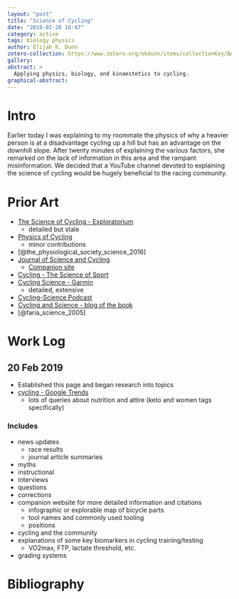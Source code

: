 ```yaml
---
layout: "post"
title: "Science of Cycling"
date: "2019-02-20 16:47"
category: active
tags: biology physics
author: Elijah K. Dunn
zotero-collection: https://www.zotero.org/ekdunn/items/collectionKey/BAA7JBUJ
gallery:
abstract: >
  Applying physics, biology, and kinaestetics to cycling.
graphical-abstract:
---
```


# Intro
Earlier today I was explaining to my roommate the physics of why a heavier person is at a disadvantage cycling up a hill but has an advantage on the downhill slope. After twenty minutes of explaining the various factors, she remarked on the lack of information in this area and the rampant misinformation. We decided that a YouTube channel devoted to explaining the science of cycling would be hugely beneficial to the racing community.

# Prior Art
- [The Science of Cycling - Exploratorium](https://www.exploratorium.edu/cycling/)
    - detailed but stale
- [Physics of Cycling](https://timothyharonphysicsproject.weebly.com/)
    - minor contributions
- [@the_physiological_society_science_2016]
- [Journal of Science and Cycling](http://www.jsc-journal.com/)
    - [Companion site](https://science-cycling.org/)
- [Cycling - The Science of Sport](https://sportsscientists.com/cycling/)
- [Cycling Science - Garmin](https://www.garmin.com/en-US/performance-data/cycling/)
    - detailed, extensive
- [Cycling-Science Podcast](https://cycling-science.com/)
- [Cycling and Science - blog of the book](https://cyclingandscience.com/)
- [@faria_science_2005]


# Work Log

## 20 Feb 2019
- Established this page and began research into topics
- [cycling - Google Trends](https://trends.google.com/trends/explore?q=cycling)
    - lots of queries about nutrition and attire (keto and women tags specifically)

### Includes
- news updates
    - race results
    - journal article summaries
- myths
- instructional
- interviews
- questions
- corrections
- companion website for more detailed information and citations
    - infographic or explorable map of bicycle parts
    - tool names and commonly used tooling
    - positions
- cycling and the community
- explanations of some key biomarkers in cycling training/testing
    - VO2max, FTP, lactate threshold, etc.
- grading systems

# Bibliography

<!--notes-->

<!--links-->

